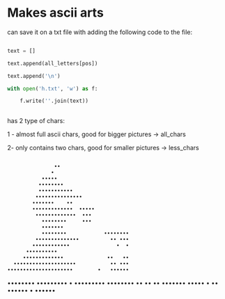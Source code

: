 # Makes ascii arts

can save it on a txt file with adding the following code to the file:

```py

text = []

text.append(all_letters[pos])

text.append('\n')

with open('h.txt', 'w') as f:

    f.write(''.join(text))
    
```

has 2 type of chars:

1 - almost full ascii chars, good for bigger pictures -> all_chars

2- only contains two chars, good for smaller pictures -> less_chars












```

               ••
              •
           •••••
          ••••••••
          •••••••••••   
         •••••••••••••••               
        •••••••    ••
        •••••••••••••  •••••
         •••••••••••••  •••
           ••••••••     •••
           •••••••
           ••••••••            ••••••••
         ••••••••••••••          •• •••
        ••••••••••••               •  •
      ••••••••••
     •••••••••••••              ••   ••
  ••••••••••••••••••••           •• •••
•••••••••••••••••••••        •   ••••••
```
••••••••   •••••••••  •       •••••••••
••••••••     •• ••   ••         •••••••
•••••  • ••    •••••• •          ••••••



